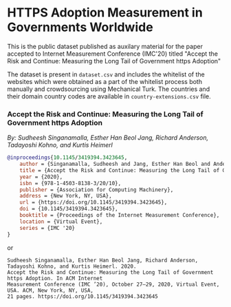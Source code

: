 # HTTPS Adoption Measurement in Governments Worldwide

This is the public dataset published as auxilary material for the paper accepted 
to Internet Measurement Conference (IMC'20) titled "Accept the Risk and Continue: 
Measuring the Long Tail of Government https Adoption"

The dataset is present in `dataset.csv` and includes the whitelist of the websites
which were obtained as a part of the whitelist process both manually and crowdsourcing 
using Mechanical Turk. The countries and their domain country codes are available in
`country-extensions.csv` file.


### Accept the Risk and Continue: Measuring the Long Tail of Government https Adoption

*By: Sudheesh Singanamalla, Esther Han Beol Jang, Richard Anderson, Tadayoshi Kohno, and Kurtis Heimerl*

```bib
@inproceedings{10.1145/3419394.3423645,
    author = {Singanamalla, Sudheesh and Jang, Esther Han Beol and Anderson, Richard and Kohno, Tadayoshi and Heimerl, Kurtis},
    title = {Accept the Risk and Continue: Measuring the Long Tail of Government https Adoption},
    year = {2020},
    isbn = {978-1-4503-8138-3/20/10},
    publisher = {Association for Computing Machinery},
    address = {New York, NY, USA},
    url = {https://doi.org/10.1145/3419394.3423645},
    doi = {10.1145/3419394.3423645},
    booktitle = {Proceedings of the Internet Measurement Conference},
    location = {Virtual Event},
    series = {IMC '20}
}
```

or

```text
Sudheesh Singanamalla, Esther Han Beol Jang, Richard Anderson, Tadayoshi Kohno, and Kurtis Heimerl. 2020. 
Accept the Risk and Continue: Measuring the Long Tail of Government https Adoption. In ACM Internet 
Measurement Conference (IMC ’20), October 27–29, 2020, Virtual Event, USA. ACM, New York, NY, USA, 
21 pages. https://doi.org/10.1145/3419394.3423645
```
